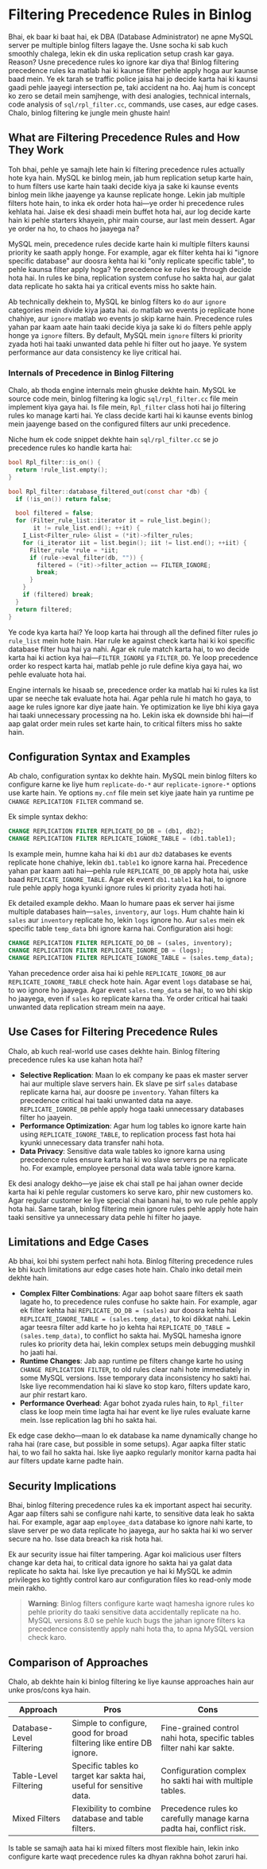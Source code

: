 # Filtering Precedence Rules in Binlog

Bhai, ek baar ki baat hai, ek DBA (Database Administrator) ne apne MySQL server pe multiple binlog filters lagaye the. Usne socha ki sab kuch smoothly chalega, lekin ek din uska replication setup crash kar gaya. Reason? Usne precedence rules ko ignore kar diya tha! Binlog filtering precedence rules ka matlab hai ki kaunse filter pehle apply hoga aur kaunse baad mein. Ye ek tarah se traffic police jaisa hai jo decide karta hai ki kaunsi gaadi pehle jaayegi intersection pe, taki accident na ho. Aaj hum is concept ko zero se detail mein samjhenge, with desi analogies, technical internals, code analysis of `sql/rpl_filter.cc`, commands, use cases, aur edge cases. Chalo, binlog filtering ke jungle mein ghuste hain!

## What are Filtering Precedence Rules and How They Work

Toh bhai, pehle ye samajh lete hain ki filtering precedence rules actually hote kya hain. MySQL ke binlog mein, jab hum replication setup karte hain, to hum filters use karte hain taaki decide kiya ja sake ki kaunse events binlog mein likhe jaayenge ya kaunse replicate honge. Lekin jab multiple filters hote hain, to inka ek order hota hai—ye order hi precedence rules kehlata hai. Jaise ek desi shaadi mein buffet hota hai, aur log decide karte hain ki pehle starters khayein, phir main course, aur last mein dessert. Agar ye order na ho, to chaos ho jaayega na?

MySQL mein, precedence rules decide karte hain ki multiple filters kaunsi priority ke saath apply honge. For example, agar ek filter kehta hai ki "ignore specific database" aur doosra kehta hai ki "only replicate specific table", to pehle kaunsa filter apply hoga? Ye precedence ke rules ke through decide hota hai. In rules ke bina, replication system confuse ho sakta hai, aur galat data replicate ho sakta hai ya critical events miss ho sakte hain.

Ab technically dekhein to, MySQL ke binlog filters ko `do` aur `ignore` categories mein divide kiya jaata hai. `do` matlab wo events jo replicate hone chahiye, aur `ignore` matlab wo events jo skip karne hain. Precedence rules yahan par kaam aate hain taaki decide kiya ja sake ki `do` filters pehle apply honge ya `ignore` filters. By default, MySQL mein `ignore` filters ki priority zyada hoti hai taaki unwanted data pehle hi filter out ho jaaye. Ye system performance aur data consistency ke liye critical hai.

### Internals of Precedence in Binlog Filtering

Chalo, ab thoda engine internals mein ghuske dekhte hain. MySQL ke source code mein, binlog filtering ka logic `sql/rpl_filter.cc` file mein implement kiya gaya hai. Is file mein, `Rpl_filter` class hoti hai jo filtering rules ko manage karti hai. Ye class decide karti hai ki kaunse events binlog mein jaayenge based on the configured filters aur unki precedence.

Niche hum ek code snippet dekhte hain `sql/rpl_filter.cc` se jo precedence rules ko handle karta hai:

```c
bool Rpl_filter::is_on() {
  return !rule_list.empty();
}

bool Rpl_filter::database_filtered_out(const char *db) {
  if (!is_on()) return false;

  bool filtered = false;
  for (Filter_rule_list::iterator it = rule_list.begin();
       it != rule_list.end(); ++it) {
    I_List<Filter_rule> &list = (*it)->filter_rules;
    for (i_iterator iit = list.begin(); iit != list.end(); ++iit) {
      Filter_rule *rule = *iit;
      if (rule->eval_filter(db, "")) {
        filtered = (*it)->filter_action == FILTER_IGNORE;
        break;
      }
    }
    if (filtered) break;
  }
  return filtered;
}
```

Ye code kya karta hai? Ye loop karta hai through all the defined filter rules jo `rule_list` mein hote hain. Har rule ke against check karta hai ki koi specific database filter hua hai ya nahi. Agar ek rule match karta hai, to wo decide karta hai ki action kya hai—`FILTER_IGNORE` ya `FILTER_DO`. Ye loop precedence order ko respect karta hai, matlab pehle jo rule define kiya gaya hai, wo pehle evaluate hota hai.

Engine internals ke hisaab se, precedence order ka matlab hai ki rules ka list upar se neeche tak evaluate hota hai. Agar pehla rule hi match ho gaya, to aage ke rules ignore kar diye jaate hain. Ye optimization ke liye bhi kiya gaya hai taaki unnecessary processing na ho. Lekin iska ek downside bhi hai—if aap galat order mein rules set karte hain, to critical filters miss ho sakte hain.

## Configuration Syntax and Examples

Ab chalo, configuration syntax ko dekhte hain. MySQL mein binlog filters ko configure karne ke liye hum `replicate-do-*` aur `replicate-ignore-*` options use karte hain. Ye options `my.cnf` file mein set kiye jaate hain ya runtime pe `CHANGE REPLICATION FILTER` command se.

Ek simple syntax dekho:

```sql
CHANGE REPLICATION FILTER REPLICATE_DO_DB = (db1, db2);
CHANGE REPLICATION FILTER REPLICATE_IGNORE_TABLE = (db1.table1);
```

Is example mein, humne kaha hai ki `db1` aur `db2` databases ke events replicate hone chahiye, lekin `db1.table1` ko ignore karna hai. Precedence yahan par kaam aati hai—pehla rule `REPLICATE_DO_DB` apply hota hai, uske baad `REPLICATE_IGNORE_TABLE`. Agar ek event `db1.table1` ka hai, to ignore rule pehle apply hoga kyunki ignore rules ki priority zyada hoti hai.

Ek detailed example dekho. Maan lo humare paas ek server hai jisme multiple databases hain—`sales`, `inventory`, aur `logs`. Hum chahte hain ki `sales` aur `inventory` replicate ho, lekin `logs` ignore ho. Aur `sales` mein ek specific table `temp_data` bhi ignore karna hai. Configuration aisi hogi:

```sql
CHANGE REPLICATION FILTER REPLICATE_DO_DB = (sales, inventory);
CHANGE REPLICATION FILTER REPLICATE_IGNORE_DB = (logs);
CHANGE REPLICATION FILTER REPLICATE_IGNORE_TABLE = (sales.temp_data);
```

Yahan precedence order aisa hai ki pehle `REPLICATE_IGNORE_DB` aur `REPLICATE_IGNORE_TABLE` check hote hain. Agar event `logs` database se hai, to wo ignore ho jaayega. Agar event `sales.temp_data` se hai, to wo bhi skip ho jaayega, even if `sales` ko replicate karna tha. Ye order critical hai taaki unwanted data replication stream mein na aaye.

## Use Cases for Filtering Precedence Rules

Chalo, ab kuch real-world use cases dekhte hain. Binlog filtering precedence rules ka use kahan hota hai?

- **Selective Replication**: Maan lo ek company ke paas ek master server hai aur multiple slave servers hain. Ek slave pe sirf `sales` database replicate karna hai, aur doosre pe `inventory`. Yahan filters ka precedence critical hai taaki unwanted data na aaye. `REPLICATE_IGNORE_DB` pehle apply hoga taaki unnecessary databases filter ho jaayein.
- **Performance Optimization**: Agar hum log tables ko ignore karte hain using `REPLICATE_IGNORE_TABLE`, to replication process fast hota hai kyunki unnecessary data transfer nahi hota.
- **Data Privacy**: Sensitive data wale tables ko ignore karna using precedence rules ensure karta hai ki wo slave servers pe na replicate ho. For example, employee personal data wala table ignore karna.

Ek desi analogy dekho—ye jaise ek chai stall pe hai jahan owner decide karta hai ki pehle regular customers ko serve karo, phir new customers ko. Agar regular customer ke liye special chai banani hai, to wo rule pehle apply hota hai. Same tarah, binlog filtering mein ignore rules pehle apply hote hain taaki sensitive ya unnecessary data pehle hi filter ho jaaye.

## Limitations and Edge Cases

Ab bhai, koi bhi system perfect nahi hota. Binlog filtering precedence rules ke bhi kuch limitations aur edge cases hote hain. Chalo inko detail mein dekhte hain.

- **Complex Filter Combinations**: Agar aap bohot saare filters ek saath lagate ho, to precedence rules confuse ho sakte hain. For example, agar ek filter kehta hai `REPLICATE_DO_DB = (sales)` aur doosra kehta hai `REPLICATE_IGNORE_TABLE = (sales.temp_data)`, to koi dikkat nahi. Lekin agar teesra filter add karte ho jo kehta hai `REPLICATE_DO_TABLE = (sales.temp_data)`, to conflict ho sakta hai. MySQL hamesha ignore rules ko priority deta hai, lekin complex setups mein debugging mushkil ho jaati hai.
- **Runtime Changes**: Jab aap runtime pe filters change karte ho using `CHANGE REPLICATION FILTER`, to old rules clear nahi hote immediately in some MySQL versions. Isse temporary data inconsistency ho sakti hai. Iske liye recommendation hai ki slave ko stop karo, filters update karo, aur phir restart karo.
- **Performance Overhead**: Agar bohot zyada rules hain, to `Rpl_filter` class ke loop mein time lagta hai har event ke liye rules evaluate karne mein. Isse replication lag bhi ho sakta hai.

Ek edge case dekho—maan lo ek database ka name dynamically change ho raha hai (rare case, but possible in some setups). Agar aapka filter static hai, to wo fail ho sakta hai. Iske liye aapko regularly monitor karna padta hai aur filters update karne padte hain.

## Security Implications

Bhai, binlog filtering precedence rules ka ek important aspect hai security. Agar aap filters sahi se configure nahi karte, to sensitive data leak ho sakta hai. For example, agar aap `employee_data` database ko ignore nahi karte, to slave server pe wo data replicate ho jaayega, aur ho sakta hai ki wo server secure na ho. Isse data breach ka risk hota hai.

Ek aur security issue hai filter tampering. Agar koi malicious user filters change kar deta hai, to critical data ignore ho sakta hai ya galat data replicate ho sakta hai. Iske liye precaution ye hai ki MySQL ke admin privileges ko tightly control karo aur configuration files ko read-only mode mein rakho.

> **Warning**: Binlog filters configure karte waqt hamesha ignore rules ko pehle priority do taaki sensitive data accidentally replicate na ho. MySQL versions 8.0 se pehle kuch bugs the jahan ignore filters ka precedence consistently apply nahi hota tha, to apna MySQL version check karo.

## Comparison of Approaches

Chalo, ab dekhte hain ki binlog filtering ke liye kaunse approaches hain aur unke pros/cons kya hain.

| **Approach**              | **Pros**                                                                 | **Cons**                                                                 |
|---------------------------|--------------------------------------------------------------------------|--------------------------------------------------------------------------|
| Database-Level Filtering  | Simple to configure, good for broad filtering like entire DB ignore.    | Fine-grained control nahi hota, specific tables filter nahi kar sakte. |
| Table-Level Filtering     | Specific tables ko target kar sakta hai, useful for sensitive data.     | Configuration complex ho sakti hai with multiple tables.                |
| Mixed Filters             | Flexibility to combine database and table filters.                      | Precedence rules ko carefully manage karna padta hai, conflict risk.    |

Is table se samajh aata hai ki mixed filters most flexible hain, lekin inko configure karte waqt precedence rules ka dhyan rakhna bohot zaruri hai.